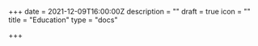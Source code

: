 +++
date = 2021-12-09T16:00:00Z
description = ""
draft = true
icon = ""
title = "Education"
type = "docs"

+++
